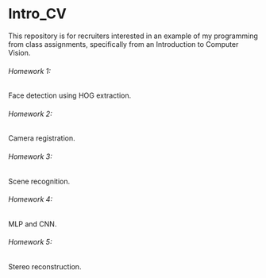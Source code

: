 # Intro_CV
This repository is for recruiters interested in an example of my programming from class assignments, specifically from an Introduction to Computer Vision.

###### Homework 1:
Face detection using HOG extraction.

###### Homework 2:
Camera registration.

###### Homework 3:
Scene recognition.

###### Homework 4:
MLP and CNN.

###### Homework 5:
Stereo reconstruction.
